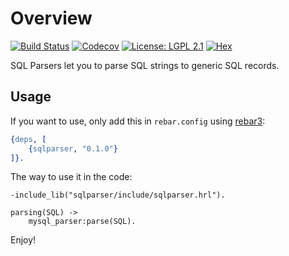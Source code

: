 Overview
========

[![Build Status](https://img.shields.io/travis/altenwald/sqlparser/master.svg)](https://travis-ci.org/altenwald/sqlparser)
[![Codecov](https://img.shields.io/codecov/c/github/altenwald/sqlparser.svg)](https://codecov.io/gh/altenwald/sqlparser)
[![License: LGPL 2.1](https://img.shields.io/github/license/altenwald/sqlparser.svg)](https://raw.githubusercontent.com/altenwald/sqlparser/master/COPYING)
[![Hex](https://img.shields.io/hexpm/v/sqlparser.svg)](https://hex.pm/packages/sqlparser)

SQL Parsers let you to parse SQL strings to generic SQL records.

Usage
-----

If you want to use, only add this in `rebar.config` using [rebar3](https://rebar3.org):

```erlang
{deps, [
    {sqlparser, "0.1.0"}
]}.
```

The way to use it in the code:

```
-include_lib("sqlparser/include/sqlparser.hrl").

parsing(SQL) ->
    mysql_parser:parse(SQL).
```

Enjoy!
